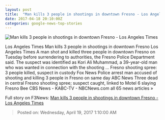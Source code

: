 ```yaml
---
layout: post
title:  "Man kills 3 people in shootings in downtown Fresno - Los Angeles Times"
date: 2017-04-18 20:10:00Z
categories: google-news-top-stories
---
```


![Man kills 3 people in shootings in downtown Fresno - Los Angeles Times](http://www.trbimg.com/img-58f67a03/turbine/la-me-fresno-shooting-20170418)

Los Angeles Times Man kills 3 people in shootings in downtown Fresno Los Angeles Times A man shot and killed three people in downtown Fresno on Tuesday before surrendering to authorities, the Fresno Police Department said. The suspect was identified as Kori Ali Muhammad, a 39-year-old man who was wanted in connection with the shooting ... Fresno shooting spree: 3 people killed, suspect in custody Fox News Police arrest man accused of shooting and killing 3 people in Fresno on same day ABC News Three dead in central Fresno shooting spree; suspect caught, linked to Motel 6 slaying Fresno Bee CBS News - KABC-TV - NBCNews.com all 65 news articles »


Full story on F3News: [Man kills 3 people in shootings in downtown Fresno - Los Angeles Times](http://www.f3nws.com/n/ZZNuHD)

> Posted on: Wednesday, April 19, 2017 1:10:00 AM
